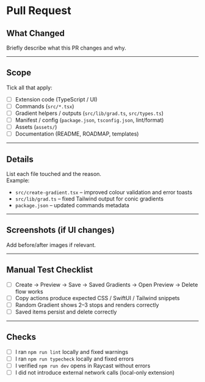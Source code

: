 # Pull Request

<!-- Thanks for your contribution! Please provide a concise summary below. -->

## What Changed  
Briefly describe what this PR changes and why.

---

## Scope  
Tick all that apply:  
- [ ] Extension code (TypeScript / UI)  
- [ ] Commands (`src/*.tsx`)  
- [ ] Gradient helpers / outputs (`src/lib/grad.ts`, `src/types.ts`)  
- [ ] Manifest / config (`package.json`, `tsconfig.json`, lint/format)  
- [ ] Assets (`assets/`)  
- [ ] Documentation (README, ROADMAP, templates)  

---

## Details  
List each file touched and the reason.  
Example:  
- `src/create-gradient.tsx` – improved colour validation and error toasts  
- `src/lib/grad.ts` – fixed Tailwind output for conic gradients  
- `package.json` – updated commands metadata  

---

## Screenshots (if UI changes)  
Add before/after images if relevant.  

---

## Manual Test Checklist
- [ ] Create → Preview → Save → Saved Gradients → Open Preview → Delete flow works  
- [ ] Copy actions produce expected CSS / SwiftUI / Tailwind snippets  
- [ ] Random Gradient shows 2–3 stops and renders correctly  
- [ ] Saved items persist and delete correctly  

---

## Checks  
- [ ] I ran `npm run lint` locally and fixed warnings  
- [ ] I ran `npm run typecheck` locally and fixed errors  
- [ ] I verified `npm run dev` opens in Raycast without errors  
- [ ] I did not introduce external network calls (local-only extension)  
